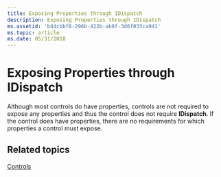 ```yaml
---
title: Exposing Properties through IDispatch
description: Exposing Properties through IDispatch
ms.assetid: 'b44cbbf6-296b-422b-ab8f-3d6f033ca941'
ms.topic: article
ms.date: 05/31/2018
---
```


# Exposing Properties through IDispatch

Although most controls do have properties, controls are not required to expose any properties and thus the control does not require **IDispatch**. If the control does have properties, there are no requirements for which properties a control must expose.

## Related topics

<dl> <dt>

[Controls](controls.md)
</dt> </dl>

 

 




